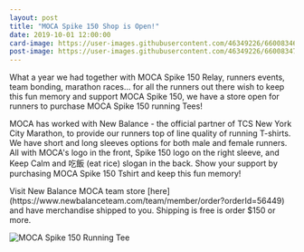 ```yaml
---
layout: post
title: "MOCA Spike 150 Shop is Open!"
date: 2019-10-01 12:00:00
card-image: https://user-images.githubusercontent.com/46349226/66008346-fc860100-e483-11e9-8e1b-1bd60f822748.jpg
post-image: https://user-images.githubusercontent.com/46349226/66008347-fc860100-e483-11e9-9299-eb9a75c8cbb6.jpg
---
```



<!--more-->

What a year we had together with MOCA Spike 150 Relay, runners events, team bonding, marathon races... for all the runners out there wish to keep this fun memory and support MOCA Spike 150, we have a store open for runners to purchase MOCA Spike 150 running Tees!

MOCA has worked with New Balance - the official partner of TCS New York City Marathon, to provide our runners top of line quality of running T-shirts. We have short and long sleeves options for both male and female runners. All with MOCA's logo in the front, Spike 150 logo on the right sleeve, and Keep Calm and 吃飯 (eat rice) slogan in the back. Show your support by purchasing MOCA Spike 150 Tshirt and keep this fun memory!

<div class="title-block">Visit New Balance MOCA team store [here](https://www.newbalanceteam.com/team/member/order?orderId=56449) and have merchandise shipped to you. Shipping is free is order $150 or more.</div>

  
![MOCA Spike 150 Running Tee](https://user-images.githubusercontent.com/46349226/66008702-871b3000-e485-11e9-8996-ffc4d804ab4a.jpg "MOCA Spike 150 Running Tee")

